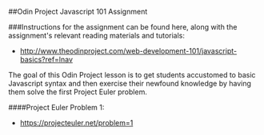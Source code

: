 ##Odin Project Javascript 101 Assignment

###Instructions for the assignment can be found here, along with the assignment's relevant reading materials and tutorials:
* http://www.theodinproject.com/web-development-101/javascript-basics?ref=lnav

The goal of this Odin Project lesson is to get students accustomed to basic Javascript syntax and then
exercise their newfound knowledge by having them solve the first Project Euler problem.

####Project Euler Problem 1:
* https://projecteuler.net/problem=1
